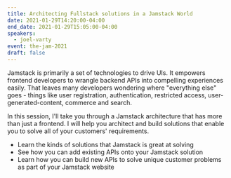 ```yaml
---
title: Architecting Fullstack solutions in a Jamstack World
date: 2021-01-29T14:20:00-04:00
end_date: 2021-01-29T15:05:00-04:00
speakers:
  - joel-varty
event: the-jam-2021
draft: false
---
```


Jamstack is primarily a set of technologies to drive UIs. It empowers frontend developers to wrangle backend APIs into compelling experiences easily. That leaves many developers wondering where "everything else" goes - things like user registration, authentication, restricted access, user-generated-content, commerce and search.

In this session, I'll take you through a Jamstack architecture that has more than just a frontend. I will help you architect and build solutions that enable you to solve all of your customers' requirements.

* Learn the kinds of solutions that Jamstack is great at solving
* See how you can add existing APIs onto your Jamstack solution
* Learn how you can build new APIs to solve unique customer problems as part of your Jamstack website


